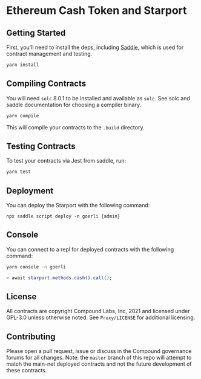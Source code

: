 
# Ethereum Cash Token and Starport

## Getting Started

First, you'll need to install the deps, including [Saddle](https://github.com/compound-finance/saddle), which is used for contract management and testing.

```sh
yarn install
```

## Compiling Contracts

You will need `solc` 8.0.1 to be installed and available as `solc`. See solc and saddle documentation for choosing a compiler binary.

```sh
yarn compile
```

This will compile your contracts to the `.build` directory.

## Testing Contracts

To test your contracts via Jest from saddle, run:

```sh
yarn test
```

## Deployment

You can deploy the Starport with the following command:

```
npx saddle script deploy -n goerli {admin}
```

## Console

You can connect to a repl for deployed contracts with the following command:

```sh
yarn console -n goerli

> await starport.methods.cash().call();
```

## License

All contracts are copyright Compound Labs, Inc, 2021 and licensed under GPL-3.0 unless otherwise noted. See `Proxy/LICENSE` for additional licensing.


## Contributing

Please open a pull request, issue or discuss in the Compound governance forums for all changes. Note: the `master` branch of this repo will attempt to match the main-net deployed contracts and not the future development of these contracts.
